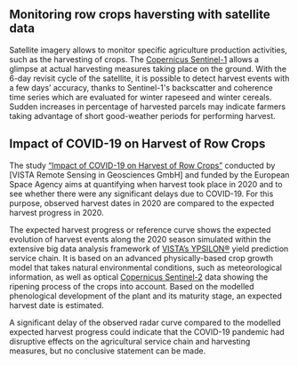 ## Monitoring row crops haversting with satellite data

Satellite imagery allows to monitor specific agriculture production activities, such as the harvesting of crops. The [Copernicus Sentinel-1](https://sentinel.esa.int/web/sentinel/missions/sentinel-1) allows a glimpse at actual harvesting measures taking place on the ground. With the 6-day revisit cycle of the satellite, it is possible to detect harvest events with a few days’ accuracy, thanks to Sentinel-1's backscatter and coherence time series which are evaluated for winter rapeseed and winter cereals. Sudden increases in percentage of harvested parcels may indicate farmers taking advantage of short good-weather periods for performing harvest. 


## Impact of COVID-19 on Harvest of Row Crops

The study [“Impact of COVID-19 on Harvest of Row Crops”](https://eo4society.esa.int/projects/impact-of-covid-19-on-harvest-of-row-crop/) conducted by [VISTA Remote Sensing in Geosciences GmbH] and funded by the European Space Agency aims at quantifying when harvest took place in 2020 and to see whether there were any significant delays due to COVID-19. For this purpose, observed harvest dates in 2020 are compared to the expected harvest progress in 2020.

The expected harvest progress or reference curve shows the expected evolution of harvest events along the 2020 season simulated within the extensive big data analysis framework of [VISTA’s YPSILON®](https://ypsilon.services/) yield prediction service chain. It is based on an advanced physically-based crop growth model that takes natural environmental conditions, such as meteorological information, as well as optical [Copernicus Sentinel-2](https://sentinel.esa.int/web/sentinel/missions/sentinel-2) data showing the ripening process of the crops into account. Based on the modelled phenological development of the plant and its maturity stage, an expected harvest date is estimated.

A significant delay of the observed radar curve compared to the modelled expected harvest progress could indicate that the COVID-19 pandemic had disruptive effects on the agricultural service chain and harvesting measures, but no conclusive statement can be made.
